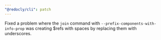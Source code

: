 ```yaml
---
"@redocly/cli": patch
---
```


Fixed a problem where the `join` command with `--prefix-components-with-info-prop` was creating $refs with spaces by replacing them with underscores.
